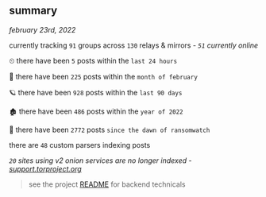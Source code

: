 
## summary
_february 23rd, 2022_

currently tracking `91` groups across `130` relays & mirrors - _`51` currently online_

⏲ there have been `5` posts within the `last 24 hours`

🦈 there have been `225` posts within the `month of february`

🪐 there have been `928` posts within the `last 90 days`

🏚 there have been `486` posts within the `year of 2022`

🦕 there have been `2772` posts `since the dawn of ransomwatch`

there are `48` custom parsers indexing posts

_`20` sites using v2 onion services are no longer indexed - [support.torproject.org](https://support.torproject.org/onionservices/v2-deprecation/)_

> see the project [README](https://github.com/thetanz/ransomwatch#ransomwatch--) for backend technicals
